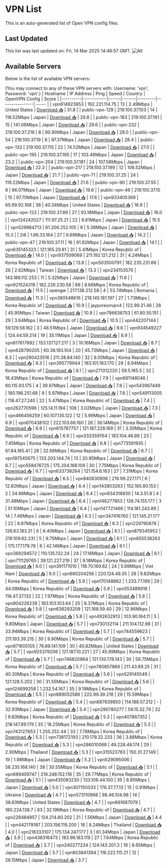 # VPN List

This is an auto-generated list of Open VPN config files.

## Last Updated

This list was last updated on: Fri, 14 Mar 2025 14:46:57 GMT.
![Alt](https://repobeats.axiom.co/api/embed/186b98318ef1479477931607c1ad7d823f12451f.svg "Repobeats analytics image")

## Available Servers

Below is the list of available VPN servers:

(You may connect to any of these VPN servers with: Username: 'vpn', Password: 'vpn'.)
| Hostname | IP Address | Ping | Speed | Country | OpenVPN Config | Score |
|----------|------------|------|-------|---------|----------------| ----- |
| vpn614923953 | 162.221.114.75 | 13 | 2.49Mbps | United States | [Download 📥](./configs/server_0_US.ovpn) | 31.8 |
| public-vpn-129 | 219.100.37.103 | 14 | 116.52Mbps | Japan | [Download 📥](./configs/server_1_JP.ovpn) | 29.8 |
| public-vpn-183 | 219.100.37.161 | 15 | 141.06Mbps | Japan | [Download 📥](./configs/server_2_JP.ovpn) | 29.6 |
| public-vpn-232 | 219.100.37.219 | 8 | 90.90Mbps | Japan | [Download 📥](./configs/server_3_JP.ovpn) | 29.0 |
| public-vpn-54 | 219.100.37.19 | 8 | 97.37Mbps | Japan | [Download 📥](./configs/server_4_JP.ovpn) | 28.4 |
| public-vpn-132 | 219.100.37.115 | 22 | 74.52Mbps | Japan | [Download 📥](./configs/server_5_JP.ovpn) | 27.0 |
| public-vpn-195 | 219.100.37.195 | 17 | 103.46Mbps | Japan | [Download 📥](./configs/server_6_JP.ovpn) | 23.2 |
| public-vpn-204 | 219.100.37.181 | 24 | 107.58Mbps | Japan | [Download 📥](./configs/server_7_JP.ovpn) | 22.3 |
| public-vpn-217 | 219.100.37.199 | 12 | 106.52Mbps | Japan | [Download 📥](./configs/server_8_JP.ovpn) | 21.7 |
| public-vpn-71 | 219.100.37.25 | 24 | 119.22Mbps | Japan | [Download 📥](./configs/server_9_JP.ovpn) | 21.6 |
| public-vpn-90 | 219.100.37.55 | 8 | 66.07Mbps | Japan | [Download 📥](./configs/server_10_JP.ovpn) | 19.6 |
| public-vpn-49 | 219.100.37.15 | 15 | 97.70Mbps | Japan | [Download 📥](./configs/server_11_JP.ovpn) | 17.6 |
| vpn933405369 | 65.99.92.168 | 38 | 40.34Mbps | United States | [Download 📥](./configs/server_12_US.ovpn) | 16.9 |
| public-vpn-123 | 219.100.37.89 | 27 | 93.18Mbps | Japan | [Download 📥](./configs/server_13_JP.ovpn) | 16.0 |
| vpn124242027 | 111.97.25.21 | 22 | 6.61Mbps | Japan | [Download 📥](./configs/server_14_JP.ovpn) | 15.5 |
| vpn529984713 | 61.206.252.105 | 9 | 5.38Mbps | Japan | [Download 📥](./configs/server_15_JP.ovpn) | 15.3 |
| 2i6 | 1.66.33.164 | 27 | 6.68Mbps | Japan | [Download 📥](./configs/server_16_JP.ovpn) | 14.2 |
| public-vpn-47 | 219.100.37.11 | 16 | 91.82Mbps | Japan | [Download 📥](./configs/server_17_JP.ovpn) | 14.1 |
| vpn635145323 | 121.165.29.81 | 31 | 5.41Mbps | Korea Republic of | [Download 📥](./configs/server_18_KR.ovpn) | 14.0 |
| vpn937509069 | 211.192.121.212 | 31 | 4.24Mbps | Korea Republic of | [Download 📥](./configs/server_19_KR.ovpn) | 13.8 |
| vpn503500791 | 182.235.231.66 | 26 | 2.62Mbps | Taiwan | [Download 📥](./configs/server_20_TW.ovpn) | 13.3 |
| vpn234153570 | 143.189.112.253 | 11 | 5.32Mbps | Japan | [Download 📥](./configs/server_21_JP.ovpn) | 11.6 |
| vpn921524319 | 182.226.230.58 | 89 | 8.66Mbps | Korea Republic of | [Download 📥](./configs/server_22_KR.ovpn) | 11.5 |
| opengw | 217.138.212.58 | 4 | 53.74Mbps | Romania | [Download 📥](./configs/server_23_RO.ovpn) | 11.3 |
| vpn380548616 | 218.145.181.197 | 27 | 1.73Mbps | Korea Republic of | [Download 📥](./configs/server_24_KR.ovpn) | 10.9 |
| jayporeonvpn4 | 122.99.21.46 | 28 | 45.95Mbps | Taiwan | [Download 📥](./configs/server_25_TW.ovpn) | 10.9 |
| vpn786638753 | 61.80.55.151 | 29 | 3.64Mbps | Korea Republic of | [Download 📥](./configs/server_26_KR.ovpn) | 10.5 |
| vpn442207144 | 59.129.58.162 | 3 | 48.51Mbps | Japan | [Download 📥](./configs/server_27_JP.ovpn) | 9.8 |
| vpn934549227 | 124.44.59.214 | 19 | 35.11Mbps | Japan | [Download 📥](./configs/server_28_JP.ovpn) | 8.9 |
| vpn817617892 | 153.137.127.217 | 3 | 10.16Mbps | Japan | [Download 📥](./configs/server_29_JP.ovpn) | 8.7 |
| vpn628790205 | 60.36.193.104 | 20 | 45.72Mbps | Japan | [Download 📥](./configs/server_30_JP.ovpn) | 8.3 |
| vpn290423516 | 211.38.84.140 | 32 | 8.05Mbps | Korea Republic of | [Download 📥](./configs/server_31_KR.ovpn) | 8.3 |
| vpn395779944 | 183.101.163.170 | 28 | 8.94Mbps | Korea Republic of | [Download 📥](./configs/server_32_KR.ovpn) | 8.1 |
| vpn271312220 | 59.5.165.5 | 32 | 18.43Mbps | Korea Republic of | [Download 📥](./configs/server_33_KR.ovpn) | 7.9 |
| vpn691148046 | 60.115.93.175 | 4 | 39.97Mbps | Japan | [Download 📥](./configs/server_34_JP.ovpn) | 7.8 |
| vpn543967449 | 180.196.251.68 | 9 | 5.97Mbps | Japan | [Download 📥](./configs/server_35_JP.ovpn) | 7.6 |
| vpn549113005 | 118.47.27.240 | 22 | 5.47Mbps | Korea Republic of | [Download 📥](./configs/server_36_KR.ovpn) | 7.4 |
| vpn262770598 | 125.14.11.194 | 108 | 3.02Mbps | Japan | [Download 📥](./configs/server_37_JP.ovpn) | 7.3 |
| vpn466456259 | 60.107.135.122 | 12 | 5.99Mbps | Japan | [Download 📥](./configs/server_38_JP.ovpn) | 6.9 |
| vpn670438102 | 222.103.66.160 | 26 | 36.14Mbps | Korea Republic of | [Download 📥](./configs/server_39_KR.ovpn) | 6.9 |
| vpn615767757 | 121.187.228.169 | 31 | 3.30Mbps | Korea Republic of | [Download 📥](./configs/server_40_KR.ovpn) | 6.9 |
| vpn333359764 | 183.104.46.89 | 23 | 7.45Mbps | Korea Republic of | [Download 📥](./configs/server_41_KR.ovpn) | 6.8 |
| vpn773591935 | 61.84.165.41 | 28 | 32.66Mbps | Korea Republic of | [Download 📥](./configs/server_42_KR.ovpn) | 6.7 |
| vpn197545675 | 133.203.144.74 | 13 | 20.95Mbps | Japan | [Download 📥](./configs/server_43_JP.ovpn) | 6.7 |
| vpn558476725 | 175.204.168.109 | 30 | 7.75Mbps | Korea Republic of | [Download 📥](./configs/server_44_KR.ovpn) | 6.7 |
| vpn633738264 | 121.154.6.163 | 27 | 7.31Mbps | Korea Republic of | [Download 📥](./configs/server_45_KR.ovpn) | 6.5 |
| vpn940830906 | 219.99.227.171 | 6 | 12.62Mbps | Japan | [Download 📥](./configs/server_46_JP.ovpn) | 6.4 |
| vpn143803283 | 152.165.80.153 | 2 | 34.98Mbps | Japan | [Download 📥](./configs/server_47_JP.ovpn) | 6.4 |
| vpn934318830 | 14.3.51.8 | 4 | 31.48Mbps | Japan | [Download 📥](./configs/server_48_JP.ovpn) | 6.4 |
| vpn146277853 | 126.74.155.177 | 3 | 51.10Mbps | Japan | [Download 📥](./configs/server_49_JP.ovpn) | 6.4 |
| vpn147721466 | 114.181.243.89 | 14 | 7.46Mbps | Japan | [Download 📥](./configs/server_50_JP.ovpn) | 6.3 |
| vpn347416760 | 121.145.21.177 | 22 | 8.87Mbps | Korea Republic of | [Download 📥](./configs/server_51_KR.ovpn) | 6.3 |
| vpn229790878 | 126.63.183.31 | 6 | 6.40Mbps | Japan | [Download 📥](./configs/server_52_JP.ovpn) | 6.1 |
| vpn879345952 | 219.109.62.231 | 5 | 9.75Mbps | Japan | [Download 📥](./configs/server_53_JP.ovpn) | 6.1 |
| vpn655538263 | 175.177.179.78 | 6 | 42.14Mbps | Japan | [Download 📥](./configs/server_54_JP.ovpn) | 6.1 |
| vpn389294572 | 110.135.132.24 | 24 | 17.16Mbps | Japan | [Download 📥](./configs/server_55_JP.ovpn) | 6.1 |
| vpn711129765 | 39.121.227.219 | 37 | 9.18Mbps | Korea Republic of | [Download 📥](./configs/server_56_KR.ovpn) | 6.0 |
| vpn391171010 | 118.70.169.62 | 24 | 5.69Mbps | Viet Nam | [Download 📥](./configs/server_57_VN.ovpn) | 6.0 |
| vpn690204256 | 220.124.49.35 | 28 | 9.82Mbps | Korea Republic of | [Download 📥](./configs/server_58_KR.ovpn) | 5.9 |
| vpn170148862 | 1.233.77.199 | 29 | 44.08Mbps | Korea Republic of | [Download 📥](./configs/server_59_KR.ovpn) | 5.9 |
| vpn553489916 | 118.47.37.132 | 22 | 7.97Mbps | Korea Republic of | [Download 📥](./configs/server_60_KR.ovpn) | 5.8 |
| vpn904226238 | 183.103.103.64 | 25 | 8.37Mbps | Korea Republic of | [Download 📥](./configs/server_61_KR.ovpn) | 5.8 |
| vpn636293209 | 121.168.59.40 | 29 | 12.86Mbps | Korea Republic of | [Download 📥](./configs/server_62_KR.ovpn) | 5.8 |
| vpn492632913 | 103.90.164.11 | 5 | 9.80Mbps | Japan | [Download 📥](./configs/server_63_JP.ovpn) | 5.7 |
| vpn730132114 | 211.104.112.98 | 31 | 33.94Mbps | Korea Republic of | [Download 📥](./configs/server_64_KR.ovpn) | 5.7 |
| vpn744559623 | 211.193.39.215 | 30 | 9.90Mbps | Korea Republic of | [Download 📥](./configs/server_65_KR.ovpn) | 5.7 |
| vpn971605105 | 76.89.141.109 | 30 | 40.82Mbps | United States | [Download 📥](./configs/server_66_US.ovpn) | 5.7 |
| vpn925379206 | 121.187.10.221 | 27 | 45.89Mbps | Korea Republic of | [Download 📥](./configs/server_67_KR.ovpn) | 5.7 |
| vpn746820864 | 121.130.178.143 | 30 | 59.75Mbps | Korea Republic of | [Download 📥](./configs/server_68_KR.ovpn) | 5.7 |
| vpn780857869 | 211.43.89.25 | 31 | 40.30Mbps | Korea Republic of | [Download 📥](./configs/server_69_KR.ovpn) | 5.6 |
| vpn529145549 | 121.128.5.202 | 30 | 31.55Mbps | Korea Republic of | [Download 📥](./configs/server_70_KR.ovpn) | 5.6 |
| vpn124699258 | 1.232.54.167 | 35 | 9.19Mbps | Korea Republic of | [Download 📥](./configs/server_71_KR.ovpn) | 5.5 |
| vpn889052586 | 222.99.39.218 | 29 | 15.59Mbps | Korea Republic of | [Download 📥](./configs/server_72_KR.ovpn) | 5.4 |
| vpn687639850 | 114.188.57.212 | - | 32.93Mbps | Japan | [Download 📥](./configs/server_73_JP.ovpn) | 5.4 |
| vpn290780277 | 59.15.32.79 | 32 | 9.83Mbps | Korea Republic of | [Download 📥](./configs/server_74_KR.ovpn) | 5.3 |
| vpn407867352 | 218.147.89.179 | 35 | 18.25Mbps | Korea Republic of | [Download 📥](./configs/server_75_KR.ovpn) | 5.3 |
| vpn743127653 | 1.255.252.44 | 33 | 7.78Mbps | Korea Republic of | [Download 📥](./configs/server_76_KR.ovpn) | 5.3 |
| vpn738172193 | 210.179.32.233 | 36 | 3.88Mbps | Korea Republic of | [Download 📥](./configs/server_77_KR.ovpn) | 5.3 |
| vpn286010068 | 49.228.48.174 | 29 | 2.90Mbps | Thailand | [Download 📥](./configs/server_78_TH.ovpn) | 5.3 |
| vpn315523783 | 150.31.27.149 | 19 | 1.98Mbps | Japan | [Download 📥](./configs/server_79_JP.ovpn) | 5.2 |
| vpn529095006 | 58.235.168.140 | 38 | 30.55Mbps | Korea Republic of | [Download 📥](./configs/server_80_KR.ovpn) | 5.1 |
| vpn689409747 | 219.248.152.116 | 35 | 29.77Mbps | Korea Republic of | [Download 📥](./configs/server_81_KR.ovpn) | 5.1 |
| vpn435083230 | 133.106.44.100 | 35 | 8.85Mbps | Japan | [Download 📥](./configs/server_82_JP.ovpn) | 5.0 |
| vpn307150033 | 176.37.77.13 | 15 | 0.91Mbps | Ukraine | [Download 📥](./configs/server_83_UA.ovpn) | 4.7 |
| vpn573110868 | 98.46.104.98 | 14 | 38.63Mbps | United States | [Download 📥](./configs/server_84_US.ovpn) | 4.7 |
| vpn661687079 | 180.224.138.7 | 83 | 32.19Mbps | Korea Republic of | [Download 📥](./configs/server_85_KR.ovpn) | 4.7 |
| vpn228484957 | 124.214.80.202 | 21 | 1.56Mbps | Japan | [Download 📥](./configs/server_86_JP.ovpn) | 4.4 |
| vpn442179187 | 203.156.119.200 | 18 | 8.24Mbps | Thailand | [Download 📥](./configs/server_87_TH.ovpn) | 4.0 |
| vpn218333107 | 175.134.247.177 | 3 | 61.34Mbps | Japan | [Download 📥](./configs/server_88_JP.ovpn) | 3.9 |
| vpn438316473 | 183.96.183.119 | 27 | 7.64Mbps | Korea Republic of | [Download 📥](./configs/server_89_KR.ovpn) | 3.7 |
| vpn240277234 | 124.143.201.3 | 16 | 8.65Mbps | Japan | [Download 📥](./configs/server_90_JP.ovpn) | 3.7 |
| vpn803841394 | 116.222.115.21 | 12 | 26.15Mbps | Japan | [Download 📥](./configs/server_91_JP.ovpn) | 3.7 |

